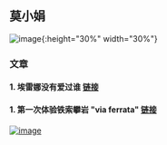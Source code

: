 
## 莫小娟

![image](https://xiaojuanmo.github.io/figs/莫小娟_2016.JPG){:height="30%" width="30%"}
    
<!--

-->


### 文章

#### 1. 埃雷娜没有爱过谁 [链接](https://www.jianshu.com/p/eb4d9c33d7ba)

#### 1. 第一次体验铁索攀岩 "via ferrata" [链接](https://www.jianshu.com/p/19746efaddd0)




[![image](http://xiaojuanmo.github.io/figs/风景.jpg)](http://www.56.com/u34/v_MTU1MDEyNTUx.html)
